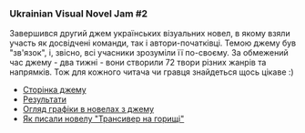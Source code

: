 ### Ukrainian Visual Novel Jam #2

Завершився другий джем українських візуальних новел, в якому взяли участь як досвідчені команди, так і автори-початківці. Темою джему був "зв'язок", і, звісно, всі учасники зрозуміли її по-своєму. За обмежений час джему - два тижні - вони створили 72 твори різних жанрів та напрямків. Тож для кожного читача чи гравця знайдеться щось цікаве :)

* [Сторінка джему](https://itch.io/jam/visualnovel-jam-ua-2)
* [Результати](https://itch.io/jam/visualnovel-jam-ua-2/results)
* [Огляд графіки в новелах з джему](https://telegra.ph/Ukrainian-Visual-Novel-Jam-2-Azar%D1%96s-ta-graf%D1%96ka-vs%D1%96-vipuski-02-24)
* [Як писали новелу "Трансивер на горищі"](https://technix.itch.io/transceiver/devlog/493760/-)
